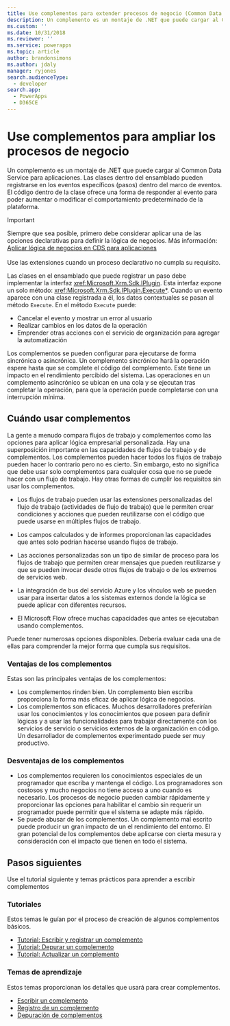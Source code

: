 ```yaml
---
title: Use complementos para extender procesos de negocio (Common Data Service para aplicaciones) | Microsoft Docs
description: Un complemento es un montaje de .NET que puede cargar al Common Data Service para aplicaciones. Las clases dentro del ensamblado pueden registrarse en los eventos específicos (pasos) dentro del marco de eventos. El código dentro de la clase ofrece una forma de responder al evento para poder aumentar o modificar el comportamiento predeterminado de la plataforma.
ms.custom: ''
ms.date: 10/31/2018
ms.reviewer: ''
ms.service: powerapps
ms.topic: article
author: brandonsimons
ms.author: jdaly
manager: ryjones
search.audienceType:
  - developer
search.app:
  - PowerApps
  - D365CE
---
```

# <a name="use-plug-ins-to-extend-business-processes"></a>Use complementos para ampliar los procesos de negocio

Un complemento es un montaje de .NET que puede cargar al Common Data Service para aplicaciones. Las clases dentro del ensamblado pueden registrarse en los eventos específicos (pasos) dentro del marco de eventos. El código dentro de la clase ofrece una forma de responder al evento para poder aumentar o modificar el comportamiento predeterminado de la plataforma.

> [!IMPORTANT]
> Siempre que sea posible, primero debe considerar aplicar una de las opciones declarativas para definir la lógica de negocios. Más información: [Aplicar lógica de negocios en CDS para aplicaciones](../../maker/common-data-service/cds-processes.md)<br/><br/>
> Use las extensiones cuando un proceso declarativo no cumpla su requisito.

Las clases en el ensamblado que puede registrar un paso debe implementar la interfaz <xref:Microsoft.Xrm.Sdk.IPlugin>. Esta interfaz expone un solo método: <xref:Microsoft.Xrm.Sdk.IPlugin.Execute*>. Cuando un evento aparece con una clase registrada a él, los datos contextuales se pasan al método `Execute`. En el método `Execute` puede:

- Cancelar el evento y mostrar un error al usuario
- Realizar cambios en los datos de la operación
- Emprender otras acciones con el servicio de organización para agregar la automatización

Los complementos se pueden configurar para ejecutarse de forma sincrónica o asincrónica. Un complemento sincrónico hará la operación espere hasta que se complete el código del complemento. Este tiene un impacto en el rendimiento percibido del sistema. Las operaciones en un complemento asincrónico se ubican en una cola y se ejecutan tras completar la operación, para que la operación puede completarse con una interrupción mínima.

## <a name="when-to-use-plug-ins"></a>Cuándo usar complementos

La gente a menudo compara flujos de trabajo y complementos como las opciones para aplicar lógica empresarial personalizada. Hay una superposición importante en las capacidades de flujos de trabajo y de complementos. Los complementos pueden hacer todos los flujos de trabajo pueden hacer lo contrario pero no es cierto. Sin embargo, esto no significa que debe usar solo complementos para cualquier cosa que no se puede hacer con un flujo de trabajo. Hay otras formas de cumplir los requisitos sin usar los complementos. 

- Los flujos de trabajo pueden usar las extensiones personalizadas del flujo de trabajo (actividades de flujo de trabajo) que le permiten crear condiciones y acciones que pueden reutilizarse con el código que puede usarse en múltiples flujos de trabajo. 

- Los campos calculados y de informes proporcionan las capacidades que antes solo podrían hacerse usando flujos de trabajo.

- Las acciones personalizadas son un tipo de similar de proceso para los flujos de trabajo que permiten crear mensajes que pueden reutilizarse y que se pueden invocar desde otros flujos de trabajo o de los extremos de servicios web.

- La integración de bus del servicio Azure y los vínculos web se pueden usar para insertar datos a los sistemas externos donde la lógica se puede aplicar con diferentes recursos.

- El Microsoft Flow ofrece muchas capacidades que antes se ejecutaban usando complementos.

Puede tener numerosas opciones disponibles. Debería evaluar cada una de ellas para comprender la mejor forma que cumpla sus requisitos.

### <a name="advantages-of-plug-ins"></a>Ventajas de los complementos

Estas son las principales ventajas de los complementos:

- Los complementos rinden bien. Un complemento bien escriba proporciona la forma más eficaz de aplicar lógica de negocios.
- Los complementos son eficaces. Muchos desarrolladores preferirían usar los conocimientos y los conocimientos que poseen para definir lógicas y a usar las funcionalidades para trabajar directamente con los servicios de servicio o servicios externos de la organización en código. Un desarrollador de complementos experimentado puede ser muy productivo.

### <a name="disadvantages-of-plug-ins"></a>Desventajas de los complementos

- Los complementos requieren los conocimientos especiales de un programador que escriba y mantenga el código. Los programadores son costosos y mucho negocios no tiene acceso a uno cuando es necesario. Los procesos de negocio pueden cambiar rápidamente y proporcionar las opciones para habilitar el cambio sin requerir un programador puede permitir que el sistema se adapte más rápido.
- Se puede abusar de los complementos. Un complemento mal escrito puede producir un gran impacto de un el rendimiento del entorno. El gran potencial de los complementos debe aplicarse con cierta mesura y consideración con el impacto que tienen en todo el sistema.


## <a name="next-steps"></a>Pasos siguientes

Use el tutorial siguiente y temas prácticos para aprender a escribir complementos

### <a name="tutorials"></a>Tutoriales

Estos temas le guían por el proceso de creación de algunos complementos básicos.

- [Tutorial: Escribir y registrar un complemento](tutorial-write-plug-in.md)
- [Tutorial: Depurar un complemento](tutorial-debug-plug-in.md)
- [Tutorial: Actualizar un complemento](tutorial-update-plug-in.md)

### <a name="how-to-topics"></a>Temas de aprendizaje

Estos temas proporcionan los detalles que usará para crear complementos.

- [Escribir un complemento](write-plug-in.md)
- [Registro de un complemento](register-plug-in.md)
- [Depuración de complementos](debug-plug-in.md)
